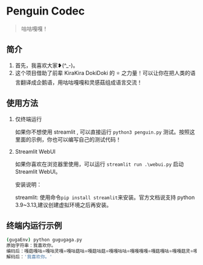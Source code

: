 # Penguin Codec
> 咕咕嘎嘎！

## 简介
1. 首先，我喜欢大家❥(^_-)。
2. 这个项目借助了前辈 KiraKira DokiDoki 的 ⭐ 之力量！可以让你在把人类的语言翻译成企鹅语，用咕咕嘎嘎和灵感菇组成语言交流！

## 使用方法
1. 仅终端运行

    如果你不想使用 streamlit , 可以直接运行 `python3 penguin.py` 测试。按照这里面的示例，你也可以编写自己的测试代码！
2. Streamlit WebUI

    如果你喜欢在浏览器里使用，可以运行 `streamlit run .\webui.py` 启动 Streamlit WebUI。

    安装说明：

    streamlit: 使用命令`pip install streamlit`来安装。官方文档说支持 python 3.9~3.13,建议创建虚拟环境之后再安装。

## 终端内运行示例
```bash
(gugaEnv) python gugugaga.py
原始字符串：我喜欢你。
编码后：嘎菇嘎咕⭐嘎咕灵嘎⭐嘎咕菇咕⭐嘎菇咕菇⭐嘎嘎咕咕⭐嘎嘎嘎嘎⭐嘎菇嘎咕⭐嘎嘎菇灵⭐嘎嘎灵灵⭐嘎菇咕感⭐嘎灵灵菇⭐嘎 嘎灵咕⭐嘎菇咕灵⭐嘎咕咕感⭐嘎咕嘎咕
解码后：'我喜欢你。'
```